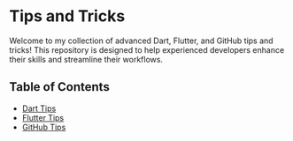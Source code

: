 # Tips and Tricks

Welcome to my collection of advanced Dart, Flutter, and GitHub tips and tricks! This repository is designed to help experienced developers enhance their skills and streamline their workflows.

## Table of Contents

- [Dart Tips](dart/README.md)
- [Flutter Tips](flutter/README.md)
- [GitHub Tips](github/README.md)
